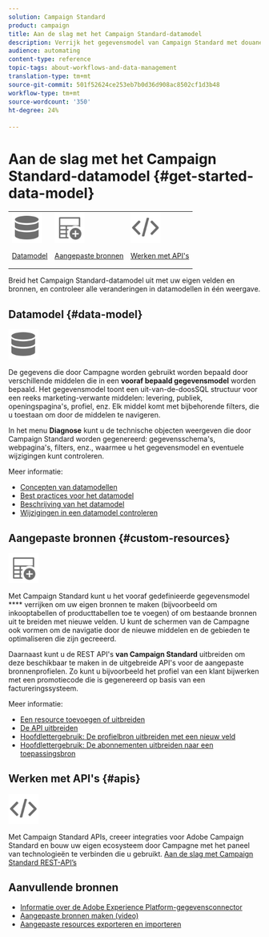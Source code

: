 ```yaml
---
solution: Campaign Standard
product: campaign
title: Aan de slag met het Campaign Standard-datamodel
description: Verrijk het gegevensmodel van Campaign Standard met douanegebieden en middelen, en breid REST APIs uit om uitgebreide gebieden bloot te stellen.
audience: automating
content-type: reference
topic-tags: about-workflows-and-data-management
translation-type: tm+mt
source-git-commit: 501f52624ce253eb7b0d36d908ac8502cf1d3b48
workflow-type: tm+mt
source-wordcount: '350'
ht-degree: 24%

---
```



# Aan de slag met het Campaign Standard-datamodel {#get-started-data-model}

<table>
<tr>
<td><img src="assets/do-not-localize/icon_datamodel.svg" width="60px"><p><a href="#data-model">Datamodel</a></p></td>
<td><img src="assets/do-not-localize/icon_custom.svg" width="60px"><p><a href="#custom-resources">Aangepaste bronnen</a></p></td><td><img src="assets/do-not-localize/icon_api.svg" width="60px"><p><a href="#custom-resources">Werken met API's</a></p></td></tr>
</table>

Breid het Campaign Standard-datamodel uit met uw eigen velden en bronnen, en controleer alle veranderingen in datamodellen in één weergave.

## Datamodel {#data-model}

<img src="assets/do-not-localize/icon_datamodel.svg" width="60px">

De gegevens die door Campagne worden gebruikt worden bepaald door verschillende middelen die in een **vooraf bepaald gegevensmodel** worden bepaald. Het gegevensmodel toont een uit-van-de-doosSQL structuur voor een reeks marketing-verwante middelen: levering, publiek, openingspagina&#39;s, profiel, enz. Elk middel komt met bijbehorende filters, die u toestaan om door de middelen te navigeren.

In het menu **Diagnose** kunt u de technische objecten weergeven die door Campaign Standard worden gegenereerd: gegevensschema&#39;s, webpagina&#39;s, filters, enz., waarmee u het gegevensmodel en eventuele wijzigingen kunt controleren.

Meer informatie:

* [Concepten van datamodellen](../../developing/using/data-model-concepts.md)
* [Best practices voor het datamodel](../../developing/using/data-model-best-practices.md)
* [Beschrijving van het datamodel](../../developing/using/datamodel-introduction.md)
* [Wijzigingen in een datamodel controleren](../../developing/using/monitoring-data-model-changes.md)

## Aangepaste bronnen {#custom-resources}

<img src="assets/do-not-localize/icon_custom.svg" width="60px">

Met Campaign Standard kunt u het vooraf gedefinieerde gegevensmodel **** verrijken om uw eigen bronnen te maken (bijvoorbeeld om inkooptabellen of producttabellen toe te voegen) of om bestaande bronnen uit te breiden met nieuwe velden. U kunt de schermen van de Campagne ook vormen om de navigatie door de nieuwe middelen en de gebieden te optimaliseren die zijn gecreeerd.

Daarnaast kunt u de REST API&#39;s **van Campaign Standard** uitbreiden om deze beschikbaar te maken in de uitgebreide API&#39;s voor de aangepaste bronnenprofielen. Zo kunt u bijvoorbeeld het profiel van een klant bijwerken met een promotiecode die is gegenereerd op basis van een factureringssysteem.

Meer informatie:

* [Een resource toevoegen of uitbreiden](../../developing/using/key-steps-to-add-a-resource.md)
* [De API uitbreiden](../../developing/using/about-extending-the-api.md)
* [Hoofdlettergebruik: De profielbron uitbreiden met een nieuw veld](../../developing/using/extending-the-profile-resource-with-a-new-field.md)
* [Hoofdlettergebruik: De abonnementen uitbreiden naar een toepassingsbron](../../developing/using/extending-the-subscriptions-to-an-application-resource.md)

## Werken met API&#39;s {#apis}

<img src="assets/do-not-localize/icon_api.svg" width="60px">

Met Campaign Standard APIs, creeer integraties voor Adobe Campaign Standard en bouw uw eigen ecosysteem door Campagne met het paneel van technologieën te verbinden die u gebruikt. [Aan de slag met Campaign Standard REST-API’s](../../api/using/get-started-apis.md)

## Aanvullende bronnen

* [Informatie over de Adobe Experience Platform-gegevensconnector](../../developing/using/aep-about-data-connector.md)
* [Aangepaste bronnen maken (video)](https://docs.adobe.com/content/help/en/campaign-standard-learn/tutorials/developing/custom-resources-develop/creating-custom-resources.html)
* [Aangepaste resources exporteren en importeren](https://helpx.adobe.com/campaign/kb/acs-get-started-with-cusres.html)
